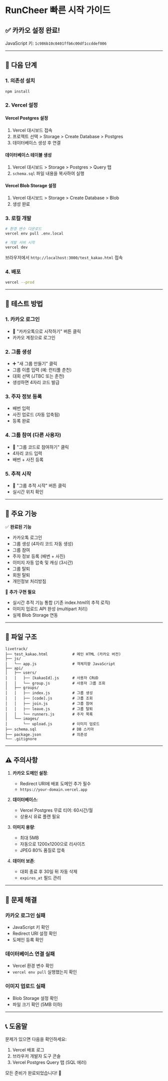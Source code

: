 # RunCheer 빠른 시작 가이드

## ✅ 카카오 설정 완료!
JavaScript 키: `1c986b10c0401ffb6c00df1ccddef006`

---

## 🚀 다음 단계

### 1. 의존성 설치
```bash
npm install
```

### 2. Vercel 설정

#### Vercel Postgres 설정
1. Vercel 대시보드 접속
2. 프로젝트 선택 > Storage > Create Database > Postgres
3. 데이터베이스 생성 후 연결

#### 데이터베이스 테이블 생성
1. Vercel 대시보드 > Storage > Postgres > Query 탭
2. `schema.sql` 파일 내용을 복사하여 실행

#### Vercel Blob Storage 설정
1. Vercel 대시보드 > Storage > Create Database > Blob
2. 생성 완료

### 3. 로컬 개발
```bash
# 환경 변수 다운로드
vercel env pull .env.local

# 개발 서버 시작
vercel dev
```

브라우저에서 `http://localhost:3000/test_kakao.html` 접속

### 4. 배포
```bash
vercel --prod
```

---

## 📱 테스트 방법

### 1. 카카오 로그인
- 💬 "카카오톡으로 시작하기" 버튼 클릭
- 카카오 계정으로 로그인

### 2. 그룹 생성
- ➕ "새 그룹 만들기" 클릭
- 그룹 이름 입력 (예: 런티풀 춘천)
- 대회 선택 (JTBC 또는 춘천)
- 생성하면 4자리 코드 발급

### 3. 주자 정보 등록
- 배번 입력
- 사진 업로드 (자동 압축됨)
- 등록 완료

### 4. 그룹 참여 (다른 사용자)
- 🔗 "그룹 코드로 참여하기" 클릭
- 4자리 코드 입력
- 배번 + 사진 등록

### 5. 추적 시작
- 🎯 "그룹 추적 시작" 버튼 클릭
- 실시간 위치 확인

---

## 🔧 주요 기능

✅ **완료된 기능**
- 카카오톡 로그인
- 그룹 생성 (4자리 코드 자동 생성)
- 그룹 참여
- 주자 정보 등록 (배번 + 사진)
- 이미지 자동 압축 및 캐싱 (3시간)
- 그룹 탈퇴
- 회원 탈퇴
- 개인정보 처리방침

🚧 **추가 구현 필요**
- 실시간 추적 기능 통합 (기존 index.html의 추적 로직)
- 이미지 업로드 API 완성 (multipart 처리)
- 실제 Blob Storage 연동

---

## 📂 파일 구조

```
livetrack/
├── test_kakao.html           # 메인 HTML (카카오 버전)
├── js/
│   └── app.js                # 객체지향 JavaScript
├── api/
│   ├── users/
│   │   ├── [kakaoId].js      # 사용자 CRUD
│   │   └── group.js          # 사용자 그룹 조회
│   ├── groups/
│   │   ├── index.js          # 그룹 생성
│   │   ├── [code].js         # 그룹 조회
│   │   ├── join.js           # 그룹 참여
│   │   ├── leave.js          # 그룹 탈퇴
│   │   └── runners.js        # 주자 목록
│   └── images/
│       └── upload.js         # 이미지 업로드
├── schema.sql                # DB 스키마
├── package.json              # 의존성
└── .gitignore
```

---

## ⚠️ 주의사항

1. **카카오 도메인 설정**: 
   - Redirect URI에 배포 도메인 추가 필수
   - `https://your-domain.vercel.app`

2. **데이터베이스**:
   - Vercel Postgres 무료 티어: 60시간/월
   - 상용시 유료 플랜 필요

3. **이미지 용량**:
   - 최대 5MB
   - 자동으로 1200x1200으로 리사이즈
   - JPEG 80% 품질로 압축

4. **데이터 보존**:
   - 대회 종료 후 30일 뒤 자동 삭제
   - `expires_at` 필드 관리

---

## 🐛 문제 해결

### 카카오 로그인 실패
- JavaScript 키 확인
- Redirect URI 설정 확인
- 도메인 등록 확인

### 데이터베이스 연결 실패
- Vercel 환경 변수 확인
- `vercel env pull` 실행했는지 확인

### 이미지 업로드 실패
- Blob Storage 설정 확인
- 파일 크기 확인 (5MB 이하)

---

## 📞 도움말

문제가 있으면 다음을 확인하세요:
1. Vercel 배포 로그
2. 브라우저 개발자 도구 콘솔
3. Vercel Postgres Query 탭 (SQL 에러)

모든 준비가 완료되었습니다! 🎉
